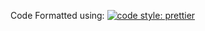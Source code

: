 Code Formatted using:
[![code style: prettier](https://img.shields.io/badge/code_style-prettier-ff69b4.svg?style=flat-square)](https://github.com/prettier/prettier)

